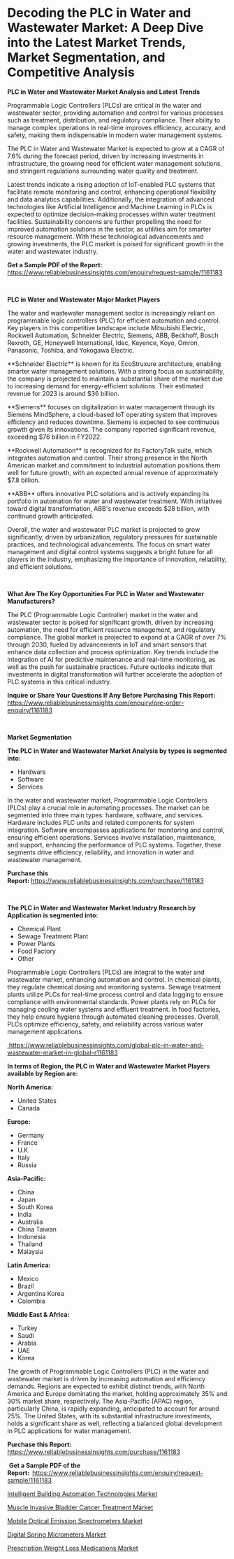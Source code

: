 <p><h1>Decoding the PLC in Water and Wastewater Market: A Deep Dive into the Latest Market Trends, Market Segmentation, and Competitive Analysis</h1></p><p><strong>PLC in Water and Wastewater Market Analysis and Latest Trends</strong></p>
<p><p>Programmable Logic Controllers (PLCs) are critical in the water and wastewater sector, providing automation and control for various processes such as treatment, distribution, and regulatory compliance. Their ability to manage complex operations in real-time improves efficiency, accuracy, and safety, making them indispensable in modern water management systems.</p><p>The PLC in Water and Wastewater Market is expected to grow at a CAGR of 7.6% during the forecast period, driven by increasing investments in infrastructure, the growing need for efficient water management solutions, and stringent regulations surrounding water quality and treatment. </p><p>Latest trends indicate a rising adoption of IoT-enabled PLC systems that facilitate remote monitoring and control, enhancing operational flexibility and data analytics capabilities. Additionally, the integration of advanced technologies like Artificial Intelligence and Machine Learning in PLCs is expected to optimize decision-making processes within water treatment facilities. Sustainability concerns are further propelling the need for improved automation solutions in the sector, as utilities aim for smarter resource management. With these technological advancements and growing investments, the PLC market is poised for significant growth in the water and wastewater industry.</p></p>
<p><strong>Get a Sample PDF of the Report:&nbsp;</strong> <a href="https://www.reliablebusinessinsights.com/enquiry/request-sample/1161183?utm_campaign=1113&utm_medium=2&utm_source=Github&utm_content=ia&utm_term=05122024&utm_id=plc-in-water-and-wastewater">https://www.reliablebusinessinsights.com/enquiry/request-sample/1161183</a></p>
<p>&nbsp;</p>
<p><strong>PLC in Water and Wastewater Major Market Players</strong></p>
<p><p>The water and wastewater management sector is increasingly reliant on programmable logic controllers (PLC) for efficient automation and control. Key players in this competitive landscape include Mitsubishi Electric, Rockwell Automation, Schneider Electric, Siemens, ABB, Beckhoff, Bosch Rexroth, GE, Honeywell International, Idec, Keyence, Koyo, Omron, Panasonic, Toshiba, and Yokogawa Electric.</p><p>**Schneider Electric** is known for its EcoStruxure architecture, enabling smarter water management solutions. With a strong focus on sustainability, the company is projected to maintain a substantial share of the market due to increasing demand for energy-efficient solutions. Their estimated revenue for 2023 is around $36 billion.</p><p>**Siemens** focuses on digitalization in water management through its Siemens MindSphere, a cloud-based IoT operating system that improves efficiency and reduces downtime. Siemens is expected to see continuous growth given its innovations. The company reported significant revenue, exceeding $76 billion in FY2022.</p><p>**Rockwell Automation** is recognized for its FactoryTalk suite, which integrates automation and control. Their strong presence in the North American market and commitment to industrial automation positions them well for future growth, with an expected annual revenue of approximately $7.8 billion.</p><p>**ABB** offers innovative PLC solutions and is actively expanding its portfolio in automation for water and wastewater treatment. With initiatives toward digital transformation, ABB's revenue exceeds $28 billion, with continued growth anticipated.</p><p>Overall, the water and wastewater PLC market is projected to grow significantly, driven by urbanization, regulatory pressures for sustainable practices, and technological advancements. The focus on smart water management and digital control systems suggests a bright future for all players in the industry, emphasizing the importance of innovation, reliability, and efficient solutions.</p></p>
<p>&nbsp;</p>
<p><strong>What Are The Key Opportunities For PLC in Water and Wastewater Manufacturers?</strong></p>
<p><p>The PLC (Programmable Logic Controller) market in the water and wastewater sector is poised for significant growth, driven by increasing automation, the need for efficient resource management, and regulatory compliance. The global market is projected to expand at a CAGR of over 7% through 2030, fueled by advancements in IoT and smart sensors that enhance data collection and process optimization. Key trends include the integration of AI for predictive maintenance and real-time monitoring, as well as the push for sustainable practices. Future outlooks indicate that investments in digital transformation will further accelerate the adoption of PLC systems in this critical industry.</p></p>
<p><strong>Inquire or Share Your Questions If Any Before Purchasing This Report:</strong> <a href="https://www.reliablebusinessinsights.com/enquiry/pre-order-enquiry/1161183?utm_campaign=1113&utm_medium=2&utm_source=Github&utm_content=ia&utm_term=05122024&utm_id=plc-in-water-and-wastewater">https://www.reliablebusinessinsights.com/enquiry/pre-order-enquiry/1161183</a></p>
<p>&nbsp;</p>
<p><strong>Market Segmentation</strong></p>
<p><strong>The PLC in Water and Wastewater Market Analysis by types is segmented into:</strong></p>
<p><ul><li>Hardware</li><li>Software</li><li>Services</li></ul></p>
<p><p>In the water and wastewater market, Programmable Logic Controllers (PLCs) play a crucial role in automating processes. The market can be segmented into three main types: hardware, software, and services. Hardware includes PLC units and related components for system integration. Software encompasses applications for monitoring and control, ensuring efficient operations. Services involve installation, maintenance, and support, enhancing the performance of PLC systems. Together, these segments drive efficiency, reliability, and innovation in water and wastewater management.</p></p>
<p><strong>Purchase this Report:&nbsp;</strong><a href="https://www.reliablebusinessinsights.com/purchase/1161183?utm_campaign=1113&utm_medium=2&utm_source=Github&utm_content=ia&utm_term=05122024&utm_id=plc-in-water-and-wastewater">https://www.reliablebusinessinsights.com/purchase/1161183</a></p>
<p>&nbsp;</p>
<p><strong>The PLC in Water and Wastewater Market Industry Research by Application is segmented into:</strong></p>
<p><ul><li>Chemical Plant</li><li>Sewage Treatment Plant</li><li>Power Plants</li><li>Food Factory</li><li>Other</li></ul></p>
<p><p>Programmable Logic Controllers (PLCs) are integral to the water and wastewater market, enhancing automation and control. In chemical plants, they regulate chemical dosing and monitoring systems. Sewage treatment plants utilize PLCs for real-time process control and data logging to ensure compliance with environmental standards. Power plants rely on PLCs for managing cooling water systems and effluent treatment. In food factories, they help ensure hygiene through automated cleaning processes. Overall, PLCs optimize efficiency, safety, and reliability across various water management applications.</p></p>
<p><a href="https://www.reliablebusinessinsights.com/global-plc-in-water-and-wastewater-market-in-global-r1161183?utm_campaign=1113&utm_medium=2&utm_source=Github&utm_content=ia&utm_term=05122024&utm_id=plc-in-water-and-wastewater">&nbsp;https://www.reliablebusinessinsights.com/global-plc-in-water-and-wastewater-market-in-global-r1161183</a></p>
<p><strong>In terms of Region, the PLC in Water and Wastewater Market Players available by Region are:</strong></p>
<p>
    <p> <strong> North America: </strong>
        <ul>
            <li>United States</li>
            <li>Canada</li>
        </ul>
        </p> 
    <p> <strong> Europe: </strong>
        <ul>
            <li>Germany</li>
            <li>France</li>
            <li>U.K.</li>
            <li>Italy</li>
            <li>Russia</li>
        </ul>
        </p> 
    <p> <strong> Asia-Pacific: </strong>
        <ul>
            <li>China</li>
            <li>Japan</li>
            <li>South Korea</li>
            <li>India</li>
            <li>Australia</li>
            <li>China Taiwan</li>
            <li>Indonesia</li>
            <li>Thailand</li>
            <li>Malaysia</li>
        </ul>
        </p> 
    <p> <strong> Latin America: </strong>
        <ul>
            <li>Mexico</li>
            <li>Brazil</li>
            <li>Argentina Korea</li>
            <li>Colombia</li>
        </ul>
        </p> 
    <p> <strong> Middle East & Africa: </strong>
        <ul>
            <li>Turkey</li>
            <li>Saudi</li>
            <li>Arabia</li>
            <li>UAE</li>
            <li>Korea</li>
        </ul>
    </p>
    </p>
<p><p>The growth of Programmable Logic Controllers (PLC) in the water and wastewater market is driven by increasing automation and efficiency demands. Regions are expected to exhibit distinct trends, with North America and Europe dominating the market, holding approximately 35% and 30% market share, respectively. The Asia-Pacific (APAC) region, particularly China, is rapidly expanding, anticipated to account for around 25%. The United States, with its substantial infrastructure investments, holds a significant share as well, reflecting a balanced global development in PLC applications for water management.</p></p>
<p><strong>Purchase this Report: </strong><a href="https://www.reliablebusinessinsights.com/purchase/1161183?utm_campaign=1113&utm_medium=2&utm_source=Github&utm_content=ia&utm_term=05122024&utm_id=plc-in-water-and-wastewater">https://www.reliablebusinessinsights.com/purchase/1161183</a></p>
<p>&nbsp;<strong>Get a Sample PDF of the Report:&nbsp;&nbsp;</strong><a href="https://www.reliablebusinessinsights.com/enquiry/request-sample/1161183?utm_campaign=1113&utm_medium=2&utm_source=Github&utm_content=ia&utm_term=05122024&utm_id=plc-in-water-and-wastewater">https://www.reliablebusinessinsights.com/enquiry/request-sample/1161183</a></p>
<p><strong></strong></p>
<p><p><a href="https://www.linkedin.com/pulse/value-segment-market-share-analysis-intelligent-building-automation-xz7ge?utm_campaign=1113&utm_medium=2&utm_source=Github&utm_content=ia&utm_term=05122024&utm_id=plc-in-water-and-wastewater">Intelligent Building Automation Technologies Market</a></p><p><a href="https://www.linkedin.com/pulse/recent-analysis-muscle-invasive-bladder-cancer-treatment-ptmre?utm_campaign=1113&utm_medium=2&utm_source=Github&utm_content=ia&utm_term=05122024&utm_id=plc-in-water-and-wastewater">Muscle Invasive Bladder Cancer Treatment Market</a></p><p><a href="https://issuu.com/reportprime-2/docs/mobile-optical-emission-spectrometers-market-size-?utm_campaign=1113&utm_medium=2&utm_source=Github&utm_content=ia&utm_term=05122024&utm_id=plc-in-water-and-wastewater">Mobile Optical Emission Spectrometers Market</a></p><p><a href="https://issuu.com/reportprime-2/docs/digital-spring-micrometers-market-size-2030.pptx?utm_campaign=1113&utm_medium=2&utm_source=Github&utm_content=ia&utm_term=05122024&utm_id=plc-in-water-and-wastewater">Digital Spring Micrometers Market</a></p><p><a href="https://www.linkedin.com/pulse/prescription-weight-loss-medications-market-size-analysis-d7bce?utm_campaign=1113&utm_medium=2&utm_source=Github&utm_content=ia&utm_term=05122024&utm_id=plc-in-water-and-wastewater">Prescription Weight Loss Medications Market</a></p></p>